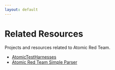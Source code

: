 ```yaml
---
layout: default
---
```


# Related Resources

Projects and resources related to Atomic Red Team.

* [AtomicTestHarnesses](https://github.com/redcanaryco/AtomicTestHarnesses)
* [Atomic Red Team Simple Parser](https://github.com/AlfredoAbarca/ARTSP)

